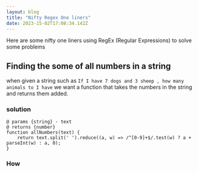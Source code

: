 ```yaml
---
layout: blog
title: "Nifty Regex One liners"
date: 2023-15-02T17:08:34.142Z
---
```



Here are some nifty one liners using RegEx (Regular Expressions) to solve some problems

## Finding the some of all numbers in a string
when given a string such as `If I have 7 dogs and 3 sheep , how many animals to I have` we want a function that takes the numbers in the string and returns them added.
### solution
```
@ params {string} - text
@ returns {number}
function allNumbers(text) {
    return text.split(' ').reduce((a, w) => /^[0-9]+$/.test(w) ? a + parseInt(w) : a, 0);
}
```
### How

